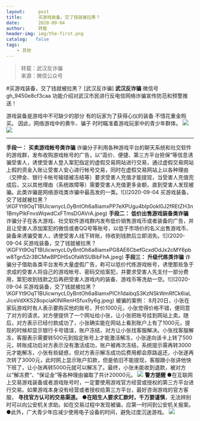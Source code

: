 ```yaml
---
layout:     post
title:      买游戏装备，交了钱就被拉黑？
date:       2020-09-04
author:     转载
header-img: img/the-first.png
catalog:   false
tags:
    - 其他
---
```


<blockquote><p>转载：武汉反诈骗<br>
来源：微信公众号</p></blockquote>

#买游戏装备，交了钱就被拉黑？
[武汉反诈骗]
**武汉反诈骗**
微信号gh_9450e8cf3caa
功能介绍对武汉市民进行反电信网络诈骗宣传防范和预警推送！

游戏装备是游戏中不可缺少的部分
有的玩家为了获得心仪的装备
不惜花重金购买。
因此，网络游戏中的黄牛、骗子
时时瞄准着游戏玩家中的青少年群体。
![]({{site.baseurl}}/postimg/SibkhHDIiaFLrYufktBZkwTiaNQ7pA1JSSySmNhrCavuibXuRXVInybmBKLDE5UMR5PEAJq0EgjzDGmBoLyaL6GRrA.jpeg)
![]({{site.baseurl}}/postimg/fgnkxfGnnkRTefsHtHl5LkV1a8Lprb6NQY36y99nOEAkYZaKIhEyIyVWQ07wCcrPEnUhcicVkfFmKsib7tZJKOTg.png)
****
**手段一：**
**买卖游戏帐号类诈骗**
诈骗分子利用各种游戏平台的聊天系统和社交软件的游戏群，发布收购游戏帐号的广告，以“高价、便捷、第三方平台担保”等信息诱骗受害人，诱使受害人登入案犯指定的虚假交易网站进行交易，通过虚假交易网站上假的资金入账让受害人安心进行帐号交易，同时在虚假交易网站上以各种理由（交押金、银行卡帐号输错被冻结等）要求受害人充值才能提现，当受害人充值完成后，又以其他理由（系统故障等）需要受害人充值更多金额，直到受害人发现被骗。此类诈骗是网络游戏类诈骗中最高发的一类。![](2020-09-04
买游戏装备，交了钱就被拉黑？\\KGFYt9OqT1BUicwnycL0yBntOh6a8iamxPP7eXPUgu4bIp0okl0J2fREtZH3n1BmyPlkFnvsWqwdCxFTmsDOAVrA.jpeg)
**手段二：**
**低价出售游戏装备类诈骗**
诈骗分子在各大游戏、社交软件游戏群内发布低价销售游戏币或者装备的广告，并且让受害人添加案犯的微信或者QQ号等账号，以低于市场价的名义出售游戏币、装备来诱骗受害人，诱使受害人线下转账，待收到钱款后立即消失。![](2020-09-04
买游戏装备，交了钱就被拉黑？\\KGFYt9OqT1BUicwnycL0yBntOh6a8iamxPG8AE6CbefGcxdOdJx2cMY6pbw8Tgn52r3BCMwBPDHSsOfaWSUBibFhA.jpeg)
**手段三：**
**升级代练类诈骗**
诈骗分子借助各类平台发布大量虚假广告，称可以低价代练游戏帐号，诱使那些急于求成的受害人将自己的游戏帐号、密码交给案犯，并要求受害人先支付一部分费用，案犯收到钱款之后再把受害人游戏内的装备、游戏币等洗劫一空。![](2020-09-04
买游戏装备，交了钱就被拉黑？\\KGFYt9OqT1BUicwnycL0yBntOh6a8iamxPlCh1daibqS3KzNSkWmRfCk6iaLJiceVdXKS28opciaKINIRenHSfux9y6g.jpeg)
被骗的案例：
8月20日，小张在家玩游戏时有人表示要购买他的账号，开价1000元，小张觉得价格不错，便同意了对方的请求。对方便提供了一个网址给小张，让小张把账号挂到网站上卖。随后，对方表示已经付款成功了，小张确实能在网站上看到账户上有了1000元，提现的时候却显示银行卡号错误，账户冻结，对方让小张找客服解决。小张找客服解冻，客服表示需要转500元到指定账号上才能激活解冻，小张遂向该卡上转了500元，转账成功后对方表示没有激活成功，账户被再次冻结，系统提示需再转3000元才能解冻，小张有些疑惑，但对方表示解冻成功后费用都会原路返还，小张遂再次转了3000元，此时网上显示账户扣款，但是依旧不能提现，客服跟小张讲他快下班了，让小张再转5000元就可以解冻了。最终，小张未能收到退款，被对方以“解冻费”、“保证金”等各种理由骗取了共计20000元。
![]({{site.baseurl}}/postimg/fgnkxfGnnkRTefsHtHl5LkV1a8Lprb6NQY36y99nOEAkYZaKIhEyIyVWQ07wCcrPEnUhcicVkfFmKsib7tZJKOTg.png)
**警方提醒**
●在互联网上交易游戏装备或者游戏账号时，一定要使用游戏官方经营或授权的第三方平台进行交易。如果游戏本身没有经营或者授权给第三方平台，最好咨询游戏的官方客服，
**寻找官方认可的交易渠道。**
●**在陌生人要求汇款时，千万要谨慎**，无法辨别时可以向公安机关求助。如在交易过程中发现被骗，应第一时间到公安机关报案。
●此外，广大青少年应减少使用电子设备的时间，避免过度沉迷游戏。
![]({{site.baseurl}}/postimg/8wBAcE4t1v6PlfDwNjagwnxAp97JxyEmHYWEcZOVJAa1XKJBflCfibmGvpjfjoqRrCTlicj2iaGiauuibmNtvFDQjOg.jpeg)
